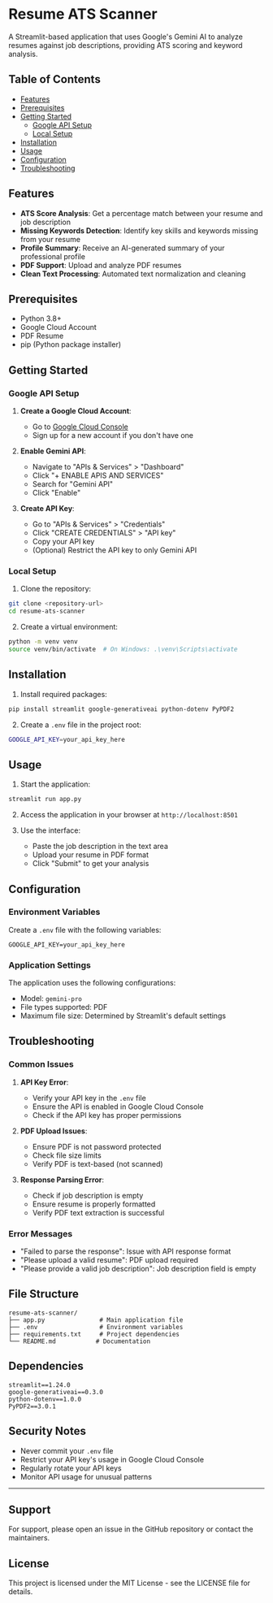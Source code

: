 # Resume ATS Scanner

A Streamlit-based application that uses Google's Gemini AI to analyze resumes against job descriptions, providing ATS scoring and keyword analysis.

## Table of Contents
- [Features](#features)
- [Prerequisites](#prerequisites)
- [Getting Started](#getting-started)
  - [Google API Setup](#google-api-setup)
  - [Local Setup](#local-setup)
- [Installation](#installation)
- [Usage](#usage)
- [Configuration](#configuration)
- [Troubleshooting](#troubleshooting)

## Features

* **ATS Score Analysis**: Get a percentage match between your resume and job description
* **Missing Keywords Detection**: Identify key skills and keywords missing from your resume
* **Profile Summary**: Receive an AI-generated summary of your professional profile
* **PDF Support**: Upload and analyze PDF resumes
* **Clean Text Processing**: Automated text normalization and cleaning

## Prerequisites

* Python 3.8+
* Google Cloud Account
* PDF Resume
* pip (Python package installer)

## Getting Started

### Google API Setup

1. **Create a Google Cloud Account**:
   * Go to [Google Cloud Console](https://console.cloud.google.com/)
   * Sign up for a new account if you don't have one

2. **Enable Gemini API**:
   * Navigate to "APIs & Services" > "Dashboard"
   * Click "+ ENABLE APIS AND SERVICES"
   * Search for "Gemini API"
   * Click "Enable"

3. **Create API Key**:
   * Go to "APIs & Services" > "Credentials"
   * Click "CREATE CREDENTIALS" > "API key"
   * Copy your API key
   * (Optional) Restrict the API key to only Gemini API

### Local Setup

1. Clone the repository:
```bash
git clone <repository-url>
cd resume-ats-scanner
```

2. Create a virtual environment:
```bash
python -m venv venv
source venv/bin/activate  # On Windows: .\venv\Scripts\activate
```

## Installation

1. Install required packages:
```bash
pip install streamlit google-generativeai python-dotenv PyPDF2
```

2. Create a `.env` file in the project root:
```bash
GOOGLE_API_KEY=your_api_key_here
```

## Usage

1. Start the application:
```bash
streamlit run app.py
```

2. Access the application in your browser at `http://localhost:8501`

3. Use the interface:
   * Paste the job description in the text area
   * Upload your resume in PDF format
   * Click "Submit" to get your analysis

## Configuration

### Environment Variables

Create a `.env` file with the following variables:
```
GOOGLE_API_KEY=your_api_key_here
```

### Application Settings

The application uses the following configurations:
* Model: `gemini-pro`
* File types supported: PDF
* Maximum file size: Determined by Streamlit's default settings

## Troubleshooting

### Common Issues

1. **API Key Error**:
   * Verify your API key in the `.env` file
   * Ensure the API is enabled in Google Cloud Console
   * Check if the API key has proper permissions

2. **PDF Upload Issues**:
   * Ensure PDF is not password protected
   * Check file size limits
   * Verify PDF is text-based (not scanned)

3. **Response Parsing Error**:
   * Check if job description is empty
   * Ensure resume is properly formatted
   * Verify PDF text extraction is successful

### Error Messages

* "Failed to parse the response": Issue with API response format
* "Please upload a valid resume": PDF upload required
* "Please provide a valid job description": Job description field is empty

## File Structure
```
resume-ats-scanner/
├── app.py               # Main application file
├── .env                 # Environment variables
├── requirements.txt     # Project dependencies
└── README.md           # Documentation
```

## Dependencies

```
streamlit==1.24.0
google-generativeai==0.3.0
python-dotenv==1.0.0
PyPDF2==3.0.1
```

## Security Notes

* Never commit your `.env` file
* Restrict your API key's usage in Google Cloud Console
* Regularly rotate your API keys
* Monitor API usage for unusual patterns

---

## Support

For support, please open an issue in the GitHub repository or contact the maintainers.

## License

This project is licensed under the MIT License - see the LICENSE file for details.